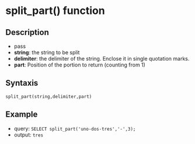 # split_part() function

## Description
* pass
* **string**: the string to be split
* **delimiter**: the delimiter of the string. Enclose it in single quotation marks.
* **part**: Position of the portion to return (counting from 1) 

## Syntaxis
```` split_part(string,delimiter,part) ````

## Example
* query: ```` SELECT split_part('uno-dos-tres','-',3); ````
* output: ```` tres ````
